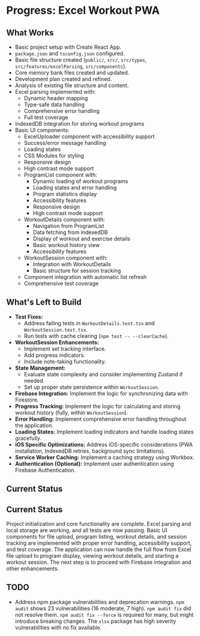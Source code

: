 # Progress: Excel Workout PWA

## What Works

*   Basic project setup with Create React App.
*   `package.json` and `tsconfig.json` configured.
*   Basic file structure created (`public/`, `src/`, `src/types`, `src/features/excelParsing`, `src/components`).
*   Core memory bank files created and updated.
*   Development plan created and refined.
*   Analysis of existing file structure and content.
*   Excel parsing implemented with:
    *   Dynamic header mapping
    *   Type-safe data handling
    *   Comprehensive error handling
    *   Full test coverage
*   IndexedDB integration for storing workout programs
*   Basic UI components:
    *   ExcelUploader component with accessibility support
    *   Success/error message handling
    *   Loading states
    *   CSS Modules for styling
    *   Responsive design
    *   High contrast mode support
    *   ProgramList component with:
        *   Dynamic loading of workout programs
        *   Loading states and error handling
        *   Program statistics display
        *   Accessibility features
        *   Responsive design
        *   High contrast mode support
    *   WorkoutDetails component with:
        *   Navigation from ProgramList
        *   Data fetching from IndexedDB
        *   Display of workout and exercise details
        *   Basic workout history view
        *   Accessibility features
    *   WorkoutSession component with:
        *   Integration with WorkoutDetails
        *   Basic structure for session tracking
    *   Component integration with automatic list refresh
    *   Comprehensive test coverage


## What's Left to Build

*   **Test Fixes:**
    *   Address failing tests in `WorkoutDetails.test.tsx` and `WorkoutSession.test.tsx`.
    *   Run tests with cache clearing (`npm test -- --clearCache`).
*   **WorkoutSession Enhancements:**
    * Implement set tracking interface.
    * Add progress indicators.
    * Include note-taking functionality.
*   **State Management:**
    * Evaluate state complexity and consider implementing Zustand if needed.
    * Set up proper state persistence within `WorkoutSession`.
*   **Firebase Integration:** Implement the logic for synchronizing data with Firestore.
*   **Progress Tracking:** Implement the logic for calculating and storing workout history (fully, within `WorkoutSession`).
*   **Error Handling:** Implement comprehensive error handling throughout the application.
*   **Loading States:** Implement loading indicators and handle loading states gracefully.
*   **iOS Specific Optimizations:**  Address iOS-specific considerations (PWA installation, IndexedDB retries, background sync limitations).
*   **Service Worker Caching:** Implement a caching strategy using Workbox.
*   **Authentication (Optional):** Implement user authentication using Firebase Authentication.


## Current Status
## Current Status

Project initialization and core functionality are complete. Excel parsing and local storage are working, and all tests are now passing. Basic UI components for file upload, program listing, workout details, and session tracking are implemented with proper error handling, accessibility support, and test coverage. The application can now handle the full flow from Excel file upload to program display, viewing workout details, and starting a workout session. The next step is to proceed with Firebase integration and other enhancements.
## TODO

*   Address npm package vulnerabilities and deprecation warnings. `npm audit` shows 23 vulnerabilities (16 moderate, 7 high). `npm audit fix` did not resolve them. `npm audit fix --force` is required for many, but might introduce breaking changes. The `xlsx` package has high severity vulnerabilities with no fix available.
